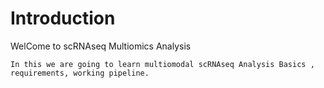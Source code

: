 # Introduction

WelCome to scRNAseq Multiomics Analysis

```{note}
In this we are going to learn multiomodal scRNAseq Analysis Basics , requirements, working pipeline.

```